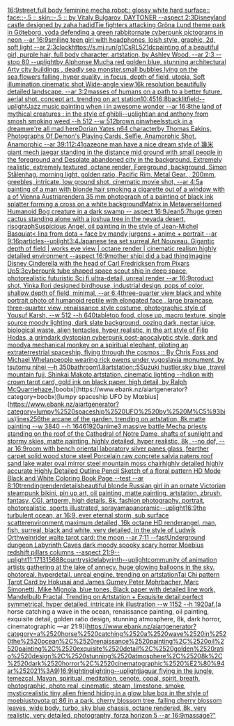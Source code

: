[16:9](https://www.ebank.nz/aiartgenerator?category=16%3A9)[street,](https://www.ebank.nz/aiartgenerator?category=street%2C)[full body feminine mecha robot:: glossy white hard surface:: face::-.5 :: skin::-.5 :: by Vitaly Bulgarov, DAYTONER --aspect 2:3](https://www.ebank.nz/aiartgenerator?category=full%2520body%2520feminine%2520mecha%2520robot%3A%3A%2520glossy%2520white%2520hard%2520surface%3A%3A%2520face%3A%3A-.5%2520%3A%3A%2520skin%3A%3A-.5%2520%3A%3A%2520by%2520Vitaly%2520Bulgarov%2C%2520DAYTONER%2520--aspect%25202%3A3)[Disneyland castle designed by zaha hadid](https://www.ebank.nz/aiartgenerator?category=Disneyland%2520castle%2520designed%2520by%2520zaha%2520hadid)[Tie fighters attacking Gröna Lund theme park in Göteborg, yoda defending a green rabbit](https://www.ebank.nz/aiartgenerator?category=Tie%2520fighters%2520attacking%2520Gr%C3%B6na%2520Lund%2520theme%2520park%2520in%2520G%C3%B6teborg%2C%2520yoda%2520defending%2520a%2520green%2520rabbit)[ornate cyberpunk pictograms in neon --ar 16:9](https://www.ebank.nz/aiartgenerator?category=ornate%2520cyberpunk%2520pictograms%2520in%2520neon%2520--ar%252016%3A9)[smiling teen girl with headphones, loish style, graphic, 2d, soft light --ar 2:3](https://www.ebank.nz/aiartgenerator?category=smiling%2520teen%2520girl%2520with%2520headphones%2C%2520loish%2520style%2C%2520graphic%2C%25202d%2C%2520soft%2520light%2520--ar%25202%3A3)[clock](https://www.ebank.nz/aiartgenerator?category=clock)[<https://s.mj.run/g1CsRL521dc>](https://www.ebank.nz/aiartgenerator?category=%3Chttps%3A//s.mj.run/g1CsRL521dc%3E)[painting of a beautiful girl, purple hair, full body character, artstation, by Ashley Wood. --ar 2:3 --stop 80 --uplight](https://www.ebank.nz/aiartgenerator?category=painting%2520of%2520a%2520beautiful%2520girl%2C%2520purple%2520hair%2C%2520full%2520body%2520character%2C%2520artstation%2C%2520by%2520Ashley%2520Wood.%2520--ar%25202%3A3%2520--stop%252080%2520--uplight)[by Alphonse Mucha,red golden blue, stunning architectural Arty city buildings , deadly sea monster,small bubbles lying on the sea,flowers falling, hyper quality, in focus, depth of field, utopia, Soft illumination,cinematic shot,Wide-angle view,16k resolution beautifully detailed landscape. --ar 3:2](https://www.ebank.nz/aiartgenerator?category=by%2520Alphonse%2520Mucha%2Cred%2520golden%2520blue%2C%2520stunning%2520architectural%2520Arty%2520city%2520buildings%2520%2C%2520deadly%2520sea%2520monster%2Csmall%2520bubbles%2520lying%2520on%2520the%2520sea%2Cflowers%2520falling%2C%2520hyper%2520quality%2C%2520in%2520focus%2C%2520depth%2520of%2520field%2C%2520utopia%2C%2520Soft%2520illumination%2Ccinematic%2520shot%2CWide-angle%2520view%2C16k%2520resolution%2520beautifully%2520detailed%2520landscape.%2520--ar%25203%3A2)[masses of humans on a path to a better future. aerial shot. concept art, trending on art station](https://www.ebank.nz/aiartgenerator?category=masses%2520of%2520humans%2520on%2520a%2520path%2520to%2520a%2520better%2520future.%2520aerial%2520shot.%2520concept%2520art%2C%2520trending%2520on%2520art%2520station)[10:45](https://www.ebank.nz/aiartgenerator?category=10%3A45)[16:8](https://www.ebank.nz/aiartgenerator?category=16%3A8)[backlit](https://www.ebank.nz/aiartgenerator?category=backlit)[field](https://www.ebank.nz/aiartgenerator?category=field)[--uplight](https://www.ebank.nz/aiartgenerator?category=--uplight)[Jazz music painting when i in awesome wonder --ar 16:8](https://www.ebank.nz/aiartgenerator?category=Jazz%2520music%2520painting%2520when%2520i%2520in%2520awesome%2520wonder%2520--ar%252016%3A8)[the land of mythical creatures : in the style of ghibli](https://www.ebank.nz/aiartgenerator?category=the%2520land%2520of%2520mythical%2520creatures%2520%3A%2520in%2520the%2520style%2520of%2520ghibli)[--uplight](https://www.ebank.nz/aiartgenerator?category=--uplight)[ian and anthony from smosh smoking weed --h 512 --w 512](https://www.ebank.nz/aiartgenerator?category=ian%2520and%2520anthony%2520from%2520smosh%2520smoking%2520weed%2520--h%2520512%2520--w%2520512)[brown pinwheels](https://www.ebank.nz/aiartgenerator?category=brown%2520pinwheels)[stuck in a dream](https://www.ebank.nz/aiartgenerator?category=stuck%2520in%2520a%2520dream)[we're all mad here](https://www.ebank.nz/aiartgenerator?category=we%27re%2520all%2520mad%2520here)[Dorian Yates n64 character](https://www.ebank.nz/aiartgenerator?category=Dorian%2520Yates%2520n64%2520character)[by Thomas Eakins, Photographs Of Demon's Playing Cards, Selfie, Anamorphic Shot, Anamorphic --ar 39:1](https://www.ebank.nz/aiartgenerator?category=by%2520Thomas%2520Eakins%2C%2520Photographs%2520Of%2520Demon%27s%2520Playing%2520Cards%2C%2520Selfie%2C%2520Anamorphic%2520Shot%2C%2520Anamorphic%2520--ar%252039%3A1)[12:41](https://www.ebank.nz/aiartgenerator?category=12%3A41)[gaze](https://www.ebank.nz/aiartgenerator?category=gaze)[one man have a nice dream style of  幾米](https://www.ebank.nz/aiartgenerator?category=one%2520man%2520have%2520a%2520nice%2520dream%2520style%2520of%2520%2520%E5%B9%BE%E7%B1%B3)[giant mech jaegar standing in the distance mid ground with small people in the foreground and Desolate abandoned city in the background. Extremely realistic, extremely textured, octane render, Foreground, background, Simon Stålenhag, morning light, golden ratio, Pacific Rim, Metal Gear, , 200mm, greebles, intricate, low ground shot, cinematic movie shot, --ar 4:5](https://www.ebank.nz/aiartgenerator?category=giant%2520mech%2520jaegar%2520standing%2520in%2520the%2520distance%2520mid%2520ground%2520with%2520small%2520people%2520in%2520the%2520foreground%2520and%2520Desolate%2520abandoned%2520city%2520in%2520the%2520background.%2520Extremely%2520realistic%2C%2520extremely%2520textured%2C%2520octane%2520render%2C%2520Foreground%2C%2520background%2C%2520Simon%2520St%C3%A5lenhag%2C%2520morning%2520light%2C%2520golden%2520ratio%2C%2520Pacific%2520Rim%2C%2520Metal%2520Gear%2C%2520%2C%2520200mm%2C%2520greebles%2C%2520intricate%2C%2520low%2520ground%2520shot%2C%2520cinematic%2520movie%2520shot%2C%2520--ar%25204%3A5)[a painting of a man with blonde hair smoking a cigarette out of a window with a of Vienna Austria](https://www.ebank.nz/aiartgenerator?category=a%2520painting%2520of%2520a%2520man%2520with%2520blonde%2520hair%2520smoking%2520a%2520cigarette%2520out%2520of%2520a%2520window%2520with%2520a%2520of%2520Vienna%2520Austria)[render](https://www.ebank.nz/aiartgenerator?category=render)[a 35 mm photograph of a painting of black ink splatter forming a cross on a white background](https://www.ebank.nz/aiartgenerator?category=a%252035%2520mm%2520photograph%2520of%2520a%2520painting%2520of%2520black%2520ink%2520splatter%2520forming%2520a%2520cross%2520on%2520a%2520white%2520background)[Matrix in Metaverse](https://www.ebank.nz/aiartgenerator?category=Matrix%2520in%2520Metaverse)[Horned Humanoid Bog creature in a dark swamp -- aspect 16:9](https://www.ebank.nz/aiartgenerator?category=Horned%2520Humanoid%2520Bog%2520creature%2520in%2520a%2520dark%2520swamp%2520--%2520aspect%252016%3A9)[Jean](https://www.ebank.nz/aiartgenerator?category=Jean)[5:7](https://www.ebank.nz/aiartgenerator?category=5%3A7)[huge green cactus standing alone with a joshua tree in the nevada desert, risograph](https://www.ebank.nz/aiartgenerator?category=huge%2520green%2520cactus%2520standing%2520alone%2520with%2520a%2520joshua%2520tree%2520in%2520the%2520nevada%2520desert%2C%2520risograph)[Suspicious Angel, oil painting in the style of Jean-Michel Basquiat](https://www.ebank.nz/aiartgenerator?category=Suspicious%2520Angel%2C%2520oil%2520painting%2520in%2520the%2520style%2520of%2520Jean-Michel%2520Basquiat)[< lina from dota + face by mandy jurgens + anime + portrait --ar 9:16](https://www.ebank.nz/aiartgenerator?category=%3C%2520lina%2520from%2520dota%2520%2B%2520face%2520by%2520mandy%2520jurgens%2520%2B%2520anime%2520%2B%2520portrait%2520--ar%25209%3A16)[particles](https://www.ebank.nz/aiartgenerator?category=particles)[--uplight](https://www.ebank.nz/aiartgenerator?category=--uplight)[3:4](https://www.ebank.nz/aiartgenerator?category=3%3A4)[Japanese tea set surreal Art Nouveau. Gigantic depth of field | works eye view | octane render | cinematic realism highly detailed environment --aspect 16:9](https://www.ebank.nz/aiartgenerator?category=Japanese%2520tea%2520set%2520surreal%2520Art%2520Nouveau.%2520Gigantic%2520depth%2520of%2520field%2520%7C%2520works%2520eye%2520view%2520%7C%2520octane%2520render%2520%7C%2520cinematic%2520realism%2520highly%2520detailed%2520environment%2520--aspect%252016%3A9)[mother ship](https://www.ebank.nz/aiartgenerator?category=mother%2520ship)[i did a bad thing](https://www.ebank.nz/aiartgenerator?category=i%2520did%2520a%2520bad%2520thing)[Imagine Disney Cinderella with the head of Carl Fredricksen from Pixars Up](https://www.ebank.nz/aiartgenerator?category=Imagine%2520Disney%2520Cinderella%2520with%2520the%2520head%2520of%2520Carl%2520Fredricksen%2520from%2520Pixars%2520Up)[5:3](https://www.ebank.nz/aiartgenerator?category=5%3A3)[cyberpunk tube shaped space scout ship in deep space, photorealistic futuristic Sci fi ultra-detail, unreal render --ar 16:9](https://www.ebank.nz/aiartgenerator?category=cyberpunk%2520tube%2520shaped%2520space%2520scout%2520ship%2520in%2520deep%2520space%2C%2520photorealistic%2520futuristic%2520Sci%2520fi%2520ultra-detail%2C%2520unreal%2520render%2520--ar%252016%3A9)[product shot, Yinka Ilori designed birdhouse, industrial design, pops of color, shallow depth of field, minimal, --ar 6:4](https://www.ebank.nz/aiartgenerator?category=product%2520shot%2C%2520Yinka%2520Ilori%2520designed%2520birdhouse%2C%2520industrial%2520design%2C%2520pops%2520of%2520color%2C%2520shallow%2520depth%2520of%2520field%2C%2520minimal%2C%2520--ar%25206%3A4)[three-quarter view black and white portrait photo of humanoid reptile with elongated face , large braincase, three-quarter view, renaissance style costume, photographic style of Yousuf Karsh, --w 512 --h 640](https://www.ebank.nz/aiartgenerator?category=three-quarter%2520view%2520black%2520and%2520white%2520portrait%2520photo%2520of%2520humanoid%2520reptile%2520with%2520elongated%2520face%2520%2C%2520large%2520braincase%2C%2520three-quarter%2520view%2C%2520renaissance%2520style%2520costume%2C%2520photographic%2520style%2520of%2520Yousuf%2520Karsh%2C%2520--w%2520512%2520--h%2520640)[tabletop food, close up, macro texture, single source moody lighting, dark slate background, oozing dark, nectar juice, biological waste, alien tentacles, hyper realistic, in the art style of Filip Hodas, a grimdark dystopian cyberpunk post-apocalyptic style, dark and moody](https://www.ebank.nz/aiartgenerator?category=tabletop%2520food%2C%2520close%2520up%2C%2520macro%2520texture%2C%2520single%2520source%2520moody%2520lighting%2C%2520dark%2520slate%2520background%2C%2520oozing%2520dark%2C%2520nectar%2520juice%2C%2520biological%2520waste%2C%2520alien%2520tentacles%2C%2520hyper%2520realistic%2C%2520in%2520the%2520art%2520style%2520of%2520Filip%2520Hodas%2C%2520a%2520grimdark%2520dystopian%2520cyberpunk%2520post-apocalyptic%2520style%2C%2520dark%2520and%2520moody)[a mechanical monkey on a spiritual elephant, piloting an extraterrestrial spaceship, flying through the cosmos :: By Chris Foss and Michael Whelan](https://www.ebank.nz/aiartgenerator?category=a%2520mechanical%2520monkey%2520on%2520a%2520spiritual%2520elephant%2C%2520piloting%2520an%2520extraterrestrial%2520spaceship%2C%2520flying%2520through%2520the%2520cosmos%2520%3A%3A%2520By%2520Chris%2520Foss%2520and%2520Michael%2520Whelan)[people wearing rick owens under yugoslavia monument, by tsutomu nihei —h 350](https://www.ebank.nz/aiartgenerator?category=people%2520wearing%2520rick%2520owens%2520under%2520yugoslavia%2520monument%2C%2520by%2520tsutomu%2520nihei%2520%E2%80%94h%2520350)[bathroom](https://www.ebank.nz/aiartgenerator?category=bathroom)[1.8](https://www.ebank.nz/aiartgenerator?category=1.8)[artstation](https://www.ebank.nz/aiartgenerator?category=artstation)[::5Suzuki hustler,sky blue ,travel mountain fuji, Shinkai Makoto artstation, cinematic lighting  --hd](https://www.ebank.nz/aiartgenerator?category=%3A%3A5Suzuki%2520hustler%2Csky%2520blue%2520%2Ctravel%2520mountain%2520fuji%2C%2520Shinkai%2520Makoto%2520artstation%2C%2520cinematic%2520lighting%2520%2520--hd)[lion with crown tarot card, gold ink on black paper, high detail, by Ralph McQuarrie](https://www.ebank.nz/aiartgenerator?category=lion%2520with%2520crown%2520tarot%2520card%2C%2520gold%2520ink%2520on%2520black%2520paper%2C%2520high%2520detail%2C%2520by%2520Ralph%2520McQuarrie)[haze.](https://www.ebank.nz/aiartgenerator?category=haze.)[boobx](https://www.ebank.nz/aiartgenerator?category=boobx)[lumpy spaceship UFO by Mœbius](https://www.ebank.nz/aiartgenerator?category=lumpy%2520spaceship%2520UFO%2520by%2520M%C5%93bius)[lines](https://www.ebank.nz/aiartgenerator?category=lines)[256](https://www.ebank.nz/aiartgenerator?category=256)[the arcane of the garden, trending on artstation, 8k matte painting --w 3840 --h 1646](https://www.ebank.nz/aiartgenerator?category=the%2520arcane%2520of%2520the%2520garden%2C%2520trending%2520on%2520artstation%2C%25208k%2520matte%2520painting%2520--w%25203840%2520--h%25201646)[1920](https://www.ebank.nz/aiartgenerator?category=1920)[anime](https://www.ebank.nz/aiartgenerator?category=anime)[3 massive battle Mecha priests standing on the roof of the Cathedral of Notre Dame, shafts of sunlight and stormy skies, matte painting, highly detailed, hyper realistic, 8k, --no dof, --ar 16:9](https://www.ebank.nz/aiartgenerator?category=3%2520massive%2520battle%2520Mecha%2520priests%2520standing%2520on%2520the%2520roof%2520of%2520the%2520Cathedral%2520of%2520Notre%2520Dame%2C%2520shafts%2520of%2520sunlight%2520and%2520stormy%2520skies%2C%2520matte%2520painting%2C%2520highly%2520detailed%2C%2520hyper%2520realistic%2C%25208k%2C%2520--no%2520dof%2C%2520--ar%252016%3A9)[room with bench oriental laboratory silver panes glass ,fearther carpet solid wood stone steel Porcelain raw concrete salvia patens roof sand lake water oval mirror steel mountain moss chair](https://www.ebank.nz/aiartgenerator?category=room%2520with%2520bench%2520oriental%2520laboratory%2520silver%2520panes%2520glass%2520%2Cfearther%2520carpet%2520solid%2520wood%2520stone%2520steel%2520Porcelain%2520raw%2520concrete%2520salvia%2520patens%2520roof%2520sand%2520lake%2520water%2520oval%2520mirror%2520steel%2520mountain%2520moss%2520chair)[highly detailed highly accurate Highly Detailed Outline Pencil Sketch of a floral pattern HD Mode Black and White Coloring Book Page  --test --ar 8:10](https://www.ebank.nz/aiartgenerator?category=highly%2520detailed%2520highly%2520accurate%2520Highly%2520Detailed%2520Outline%2520Pencil%2520Sketch%2520of%2520a%2520floral%2520pattern%2520HD%2520Mode%2520Black%2520and%2520White%2520Coloring%2520Book%2520Page%2520%2520--test%2520--ar%25208%3A10)[trending](https://www.ebank.nz/aiartgenerator?category=trending)[render](https://www.ebank.nz/aiartgenerator?category=render)[details](https://www.ebank.nz/aiartgenerator?category=details)[beautiful blonde Russian girl in an ornate Victorian steampunk bikini, pin up art, oil painting, matte painting, artstation, zbrush, fantasy, CGI, artgerm, high details, 8k, fashion photography, portrait, photorealistic, sports illustrated, sorayama](https://www.ebank.nz/aiartgenerator?category=beautiful%2520blonde%2520Russian%2520girl%2520in%2520an%2520ornate%2520Victorian%2520steampunk%2520bikini%2C%2520pin%2520up%2520art%2C%2520oil%2520painting%2C%2520matte%2520painting%2C%2520artstation%2C%2520zbrush%2C%2520fantasy%2C%2520CGI%2C%2520artgerm%2C%2520high%2520details%2C%25208k%2C%2520fashion%2520photography%2C%2520portrait%2C%2520photorealistic%2C%2520sports%2520illustrated%2C%2520sorayama)[panoramic](https://www.ebank.nz/aiartgenerator?category=panoramic)[--uplight](https://www.ebank.nz/aiartgenerator?category=--uplight)[16:9](https://www.ebank.nz/aiartgenerator?category=16%3A9)[the turbulent ocean, ar 16:9, ever eternal storm, sub surface scatterenvironment,maximum detailed, 16k octane HD render](https://www.ebank.nz/aiartgenerator?category=the%2520turbulent%2520ocean%2C%2520ar%252016%3A9%2C%2520ever%2520eternal%2520storm%2C%2520sub%2520surface%2520scatterenvironment%2Cmaximum%2520detailed%2C%252016k%2520octane%2520HD%2520render)[angel, man, fish, surreal, black and white, very detailed, in the style of Ludwik Orthwein](https://www.ebank.nz/aiartgenerator?category=angel%2C%2520man%2C%2520fish%2C%2520surreal%2C%2520black%2520and%2520white%2C%2520very%2520detailed%2C%2520in%2520the%2520style%2520of%2520Ludwik%2520Orthwein)[rider waite tarot card: the moon --ar 7:11 --fast](https://www.ebank.nz/aiartgenerator?category=rider%2520waite%2520tarot%2520card%3A%2520the%2520moon%2520--ar%25207%3A11%2520--fast)[Underground dungeon Labyrinth Caves dark moody spooky scary horror Moebius redshift pillars columns   --aspect 21:9](https://www.ebank.nz/aiartgenerator?category=Underground%2520dungeon%2520Labyrinth%2520Caves%2520dark%2520moody%2520spooky%2520scary%2520horror%2520Moebius%2520redshift%2520pillars%2520columns%2520%2520%2520--aspect%252021%3A9)[--uplight](https://www.ebank.nz/aiartgenerator?category=--uplight)[11:17](https://www.ebank.nz/aiartgenerator?category=11%3A17)[13156](https://www.ebank.nz/aiartgenerator?category=13156)[88](https://www.ebank.nz/aiartgenerator?category=88)[countryside](https://www.ebank.nz/aiartgenerator?category=countryside)[labyrinth](https://www.ebank.nz/aiartgenerator?category=labyrinth)[--uplight](https://www.ebank.nz/aiartgenerator?category=--uplight)[community of animation artists gathering at the lake of annecy. huge glowing balloons in the sky. photoreal. hyperdetail. unreal engine. trending on artstation](https://www.ebank.nz/aiartgenerator?category=community%2520of%2520animation%2520artists%2520gathering%2520at%2520the%2520lake%2520of%2520annecy.%2520huge%2520glowing%2520balloons%2520in%2520the%2520sky.%2520photoreal.%2520hyperdetail.%2520unreal%2520engine.%2520trending%2520on%2520artstation)[Tai Chi pattern Tarot Card by Hokusai and James Gurney Peter Mohrbacher, Marc Simonetti, Mike Mignola, blue tones, Black paper with detailed line work, Mandelbulb Fractal, Trending on Artstation + Exquisite detail perfect symmetrical, hyper detailed, intricate ink illustration  --w 1152  --h 1920](https://www.ebank.nz/aiartgenerator?category=Tai%2520Chi%2520pattern%2520Tarot%2520Card%2520by%2520Hokusai%2520and%2520James%2520Gurney%2520Peter%2520Mohrbacher%2C%2520Marc%2520Simonetti%2C%2520Mike%2520Mignola%2C%2520blue%2520tones%2C%2520Black%2520paper%2520with%2520detailed%2520line%2520work%2C%2520Mandelbulb%2520Fractal%2C%2520Trending%2520on%2520Artstation%2520%2B%2520Exquisite%2520detail%2520perfect%2520symmetrical%2C%2520hyper%2520detailed%2C%2520intricate%2520ink%2520illustration%2520%2520--w%25201152%2520%2520--h%25201920)[af.](https://www.ebank.nz/aiartgenerator?category=af.)[a horse catching a wave in the ocean, renaissance painting, oil painting, exquisite detail, golden ratio design, stunning atmosphere, 8k, dark horror, cinematographic —ar 21:9](https://www.ebank.nz/aiartgenerator?category=a%2520horse%2520catching%2520a%2520wave%2520in%2520the%2520ocean%2C%2520renaissance%2520painting%2C%2520oil%2520painting%2C%2520exquisite%2520detail%2C%2520golden%2520ratio%2520design%2C%2520stunning%2520atmosphere%2C%25208k%2C%2520dark%2520horror%2C%2520cinematographic%2520%E2%80%94ar%252021%3A9)[16:9](https://www.ebank.nz/aiartgenerator?category=16%3A9)[lighting](https://www.ebank.nz/aiartgenerator?category=lighting)[lighting](https://www.ebank.nz/aiartgenerator?category=lighting)[--uplight](https://www.ebank.nz/aiartgenerator?category=--uplight)[jaguar flying in the jungle, temezcal, Mayan, spiritual, meditation, cenote, copal, spirit, breath, photographic, photo real, cinematic, steam, limestone, smoke, mystic](https://www.ebank.nz/aiartgenerator?category=jaguar%2520flying%2520in%2520the%2520jungle%2C%2520temezcal%2C%2520Mayan%2C%2520spiritual%2C%2520meditation%2C%2520cenote%2C%2520copal%2C%2520spirit%2C%2520breath%2C%2520photographic%2C%2520photo%2520real%2C%2520cinematic%2C%2520steam%2C%2520limestone%2C%2520smoke%2C%2520mystic)[realistic tiny alien friend hiding in a glow blue box in the style of moebius](https://www.ebank.nz/aiartgenerator?category=realistic%2520tiny%2520alien%2520friend%2520hiding%2520in%2520a%2520glow%2520blue%2520box%2520in%2520the%2520style%2520of%2520moebius)[toyota gt 86 in a park, cherry blossom tree, falling cherry blossom leaves, wide body, turbo, sky blue chassis, octane rendered, 8k, very realistic, very detailed, photography, forza horizon 5 --ar 16:9](https://www.ebank.nz/aiartgenerator?category=toyota%2520gt%252086%2520in%2520a%2520park%2C%2520cherry%2520blossom%2520tree%2C%2520falling%2520cherry%2520blossom%2520leaves%2C%2520wide%2520body%2C%2520turbo%2C%2520sky%2520blue%2520chassis%2C%2520octane%2520rendered%2C%25208k%2C%2520very%2520realistic%2C%2520very%2520detailed%2C%2520photography%2C%2520forza%2520horizon%25205%2520--ar%252016%3A9)[massage?"](https://www.ebank.nz/aiartgenerator?category=massage%3F%22)